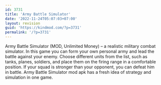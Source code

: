 ```yaml
---
id: 3731
title: 'Army Battle Simulator'
date: '2022-11-24T05:07:03+07:00'
layout: revision
guid: 'https://kindmod.com/?p=3731'
permalink: '/?p=3731'
---
```


Army Battle Simulator (MOD, Unlimited Money) – a realistic military combat simulator. In this game you can form your own personal army and lead the battle against your enemy. Choose different units from the list, such as tanks, planes, soldiers, and place them on the firing range in a comfortable position. If your squad is stronger than your opponent, you can defeat him in battle. Army Battle Simulator mod apk has a fresh idea of strategy and simulation in one game.